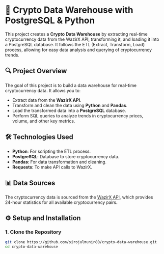 # 🚀 Crypto Data Warehouse with PostgreSQL & Python

This project creates a **Crypto Data Warehouse** by extracting real-time cryptocurrency data from the WazirX API, transforming it, and loading it into a PostgreSQL database. It follows the ETL (Extract, Transform, Load) process, allowing for easy data analysis and querying of cryptocurrency trends.

## 🔍 Project Overview

The goal of this project is to build a data warehouse for real-time cryptocurrency data. It allows you to:

- Extract data from the **WazirX API**.
- Transform and clean the data using **Python** and **Pandas**.
- Load the transformed data into a **PostgreSQL** database.
- Perform SQL queries to analyze trends in cryptocurrency prices, volume, and other key metrics.

## 🛠️ Technologies Used

- **Python**: For scripting the ETL process.
- **PostgreSQL**: Database to store cryptocurrency data.
- **Pandas**: For data transformation and cleaning.
- **Requests**: To make API calls to WazirX.

## 📊 Data Sources

The cryptocurrency data is sourced from the [WazirX API](https://api-wazirx-com.translate.goog/sapi/v1/tickers/24hr?_x_tr_sl=en&_x_tr_tl=id&_x_tr_hl=id&_x_tr_pto=tc), which provides 24-hour statistics for all available cryptocurrency pairs.

## ⚙️ Setup and Installation

### 1. Clone the Repository
```bash
git clone https://github.com/sirojulmunir80/crypto-data-warehouse.git
cd crypto-data-warehouse
